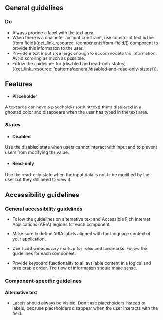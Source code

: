 ## General guidelines

### Do

  * Always provide a label with the text area.
  * When there is a character amount constraint, use constraint text in the [form field]({get_link_resource: /components/form-field/}) component to provide this information to the user. 
  * Provide a text input area large enough to accommodate the information. Avoid scrolling as much as possible. 
  * Follow the guidelines for [disabled and read-only states]({get_link_resource: /patterns/general/disabled-and-read-only-states/}).



## Features

  * #### Placeholder

A text area can have a placeholder (or hint text) that’s displayed in a ghosted color and disappears when the user has typed in the text area.




### States

  * #### Disabled

Use the disabled state when users cannot interact with input and to prevent users from modifying the value. 

  * #### Read-only

Use the read-only state when the input data is not to be modified by the user but they still need to view it.




## Accessibility guidelines

### General accessibility guidelines

  * Follow the guidelines on alternative text and Accessible Rich Internet Applications (ARIA) regions for each component.

  * Make sure to define ARIA labels aligned with the language context of your application.

  * Don't add unnecessary markup for roles and landmarks. Follow the guidelines for each component.

  * Provide keyboard functionality to all available content in a logical and predictable order. The flow of information should make sense.




### Component-specific guidelines

#### Alternative text

  * Labels should always be visible. Don’t use placeholders instead of labels, because placeholders disappear when the user interacts with the field.



